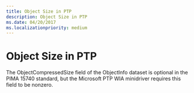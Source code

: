 ```yaml
---
title: Object Size in PTP
description: Object Size in PTP
ms.date: 04/20/2017
ms.localizationpriority: medium
---
```


# Object Size in PTP





The ObjectCompressedSize field of the ObjectInfo dataset is optional in the PIMA 15740 standard, but the Microsoft PTP WIA minidriver requires this field to be nonzero.

 

 




